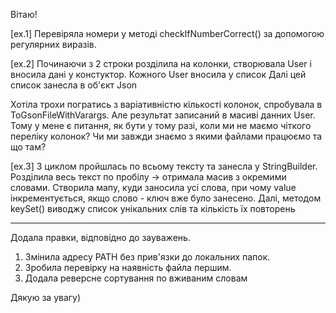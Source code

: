 Вітаю!

[ex.1] Перевіряла номери у методі checkIfNumberCorrect() за допомогою регулярних виразів.

[ex.2] Починаючи з 2 строки розділила на колонки, створювала User і вносила дані у констуктор.
       Кожного User вносила у список
       Далі цей список занесла в об'єкт Json

Хотіла трохи погратись з варіативністю кількості колонок, спробувала в ToGsonFileWithVarargs.
Але результат записаний в масиві данних User. Тому у мене є питання, як бути у тому разі, коли ми не маємо чіткого переліку колонок?
Чи ми завжди знаємо з якими файлами працюємо та що там?

[ex.3] З циклом пройшлась по всьому тексту та занесла у StringBuilder.
       Розділила весь текст по пробілу -> отримала масив з окремими словами.
       Створила мапу, куди заносила усі слова, при чому value інкрементується, якщо слово - ключ вже було занесено.
       Далі, методом keySet() виводжу список унікальних слів та кількість їх повторень

*******
Додала правки, відповідно до зауважень.
1. Змінила адресу PATH без прив'язки до локальних папок.
2. Зробила перевірку на наявність файла першим.
3. Додала реверсне сортування по вживаним словам

Дякую за увагу)
